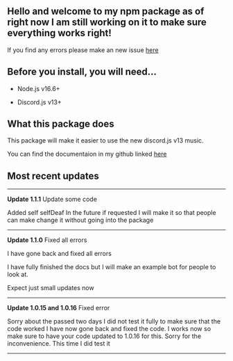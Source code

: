 Hello and welcome to my npm package as of right now I am still working on it to make sure everything works right!
----------------------------------------------------------------------------------------------------------------------

If you find any errors please make an new issue [here](https://github.com/sniper19p/broken_bones-Discord-music/issues)

Before you install, you will need...
--------------------------------------
- Node.js v16.6+

- Discord.js v13+

What this package does
--------------------------
This package will make it easier to use the new discord.js v13 music.

You can find the documentaion in my github linked [here](https://github.com/sniper19p/broken_bones-Discord-music/tree/Docs)


Most recent updates
--------------------
___
**Update 1.1.1** Update some code

Added self selfDeaf 
In the future if requested I will make it so that people can make change it without going into the package
___
**Update 1.1.0** Fixed all errors 

I have gone back and fixed all errors 

I have fully finished the docs but I will make an example bot for people to look at.

Expect just small updates now

___
**Update 1.0.15 and 1.0.16** Fixed error 

Sorry about the passed two days I did not test it fully to make sure that the code worked I have now gone back and fixed the code. I works now so make sure to have your code updated to 1.0.16 for this. Sorry for the inconvenience. This time I did test it  

___

